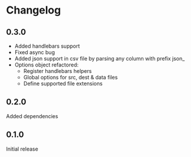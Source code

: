 Changelog
=========

0.3.0
-----

* Added handlebars support
* Fixed async bug
* Added json support in csv file by parsing any column with prefix json_
* Options object refactored:
  * Register handlebars helpers
  * Global options for src, dest & data files
  * Define supported file extensions

0.2.0
-----
Added dependencies


0.1.0 
-----
Initial release